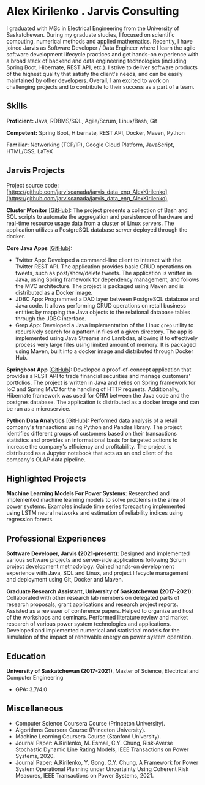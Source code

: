 # Alex Kirilenko . Jarvis Consulting

 I graduated with MSc in Electrical Engineering from the University of Saskatchewan. During my graduate studies, I focused on scientific computing, numerical methods and applied mathematics. Recently, I have joined Jarvis as Software Developer / Data Engineer where I learn the agile software development lifecycle practices and get hands-on experience with a broad stack of backend and data engineering technologies (including Spring Boot, Hibernate, REST API, etc.). I strive to deliver software products of the highest quality that satisfy the client's needs, and can be easily maintained by other developers. Overall, I am excited to work on challenging projects and to contribute to their success as a part of a team. 

## Skills

**Proficient:** Java, RDBMS/SQL, Agile/Scrum, Linux/Bash, Git

**Competent:** Spring Boot, Hibernate, REST API, Docker, Maven, Python

**Familiar:** Networking (TCP/IP), Google Cloud Platform, JavaScript, HTML/CSS, LaTeX

## Jarvis Projects

Project source code: [https://github.com/jarviscanada/jarvis_data_eng_AlexKirilenko](https://github.com/jarviscanada/jarvis_data_eng_AlexKirilenko)


**Cluster Monitor** [[GitHub](https://github.com/jarviscanada/jarvis_data_eng_AlexKirilenko/tree/master/linux_sql)]: The project presents a collection of Bash and SQL scripts to automate the aggregation and persistence of hardware and real-time resource usage data from a cluster of Linux servers. The application utilizes a PostgreSQL database server deployed through the docker.

**Core Java Apps** [[GitHub](https://github.com/jarviscanada/jarvis_data_eng_AlexKirilenko/tree/master/core_java)]:
      
  - Twitter App: Developed a command-line client to interact with the Twitter REST API. The application provides basic CRUD operations on tweets, such as post/show/delete tweets. The application is written in Java, using Spring framework for dependency management, and follows the MVC architecture. The project is packaged using Maven and is distributed as a Docker image.
  - JDBC App: Programmed a DAO layer between PostgreSQL database and Java code. It allows performing CRUD operations on retail business entities by mapping the Java objects to the relational database tables through the JDBC interface.
  - Grep App: Developed a Java implementation of the Linux `grep` utility to recursively search for a pattern in files of a given directory. The app is implemented using Java Streams and Lambdas, allowing it to effectively process very large files using limited amount of memory. It is packaged using Maven, built into a docker image and distributed through Docker Hub.

**Springboot App** [[GitHub](https://github.com/jarviscanada/jarvis_data_eng_AlexKirilenko/tree/master/springboot)]: Developed a proof-of-concept application that provides a REST API to trade financial securities and manage customers' portfolios. The project is written in Java and relies on Spring framework for IoC and Spring MVC for the handling of HTTP requests. Additionally, Hibernate framework was used for ORM between the Java code and the postgres database. The application is distributed as a docker image and can be run as a microservice.

**Python Data Analytics** [[GitHub](https://github.com/jarviscanada/jarvis_data_eng_AlexKirilenko/tree/master/python_data_analytics)]: Performed data analysis of a retail company's transactions using Python and Pandas library. The project identifies different groups of customers based on their transactions statistics and provides an informational basis for targeted actions to increase the company's efficiency and profitability. The project is distributed as a Jupyter notebook that acts as an end client of the company's OLAP data pipeline. 


## Highlighted Projects
**Machine Learning Models For Power Systems**: Researched and implemented machine learning models to solve problems in the area of power systems. Examples include time series forecasting implemented using LSTM neural networks and estimation of reliability indices using regression forests.


## Professional Experiences

**Software Developer, Jarvis (2021-present)**: Designed and implemented various software projects and server-side applications following Scrum project development methodology. Gained hands-on development experience with Java, SQL and Linux, and project lifecycle management and deployment using Git, Docker and Maven.

**Graduate Research Assistant, University of Saskatchewan (2017-2021)**: Collaborated with other research lab members on delegated parts of research proposals, grant applications and research project reports. Assisted as a reviewer of conference papers. Helped to organize and host of the workshops and seminars. Performed literature review and market research of various power system technologies and applications. Developed and implemented numerical and statistical models for the simulation of the impact of renewable energy on power system operation.


## Education
**University of Saskatchewan (2017-2021)**, Master of Science, Electrical and Computer Engineering
- GPA: 3.7/4.0


## Miscellaneous
- Computer Science Coursera Course (Princeton University).
- Algorithms Coursera Course (Princeton University).
- Machine Learning Coursera Course (Stanford University).
- Journal Paper: A.Kirilenko, M. Esmail, C.Y. Chung, Risk-Averse Stochastic Dynamic Line Rating Models, IEEE Transactions on Power Systems, 2020.
- Journal Paper: A.Kirilenko, Y. Gong, C.Y. Chung, A Framework for Power System Operational Planning under Uncertainty Using Coherent Risk Measures, IEEE Transactions on Power Systems, 2021.